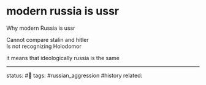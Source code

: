 # modern russia is ussr

Why modern Russia is ussr  
  
Cannot compare stalin and hitler  
Is not recognizing Holodomor

it means that ideologically russia is the same


---
status: #🌱
tags: #russian_aggression  #history 
related: 

